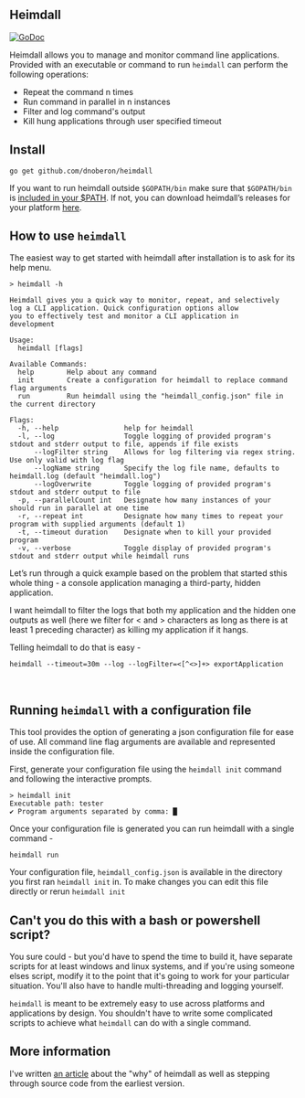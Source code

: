  Heimdall
----
[![GoDoc](https://godoc.org/github.com/DnOberon/heimdall/bifrost?status.svg)](https://godoc.org/github.com/DnOberon/heimdall/bifrost)

Heimdall allows you to manage and monitor command line applications. Provided with an executable or command to run `heimdall` can perform the following operations:

* Repeat the command n times
* Run command in parallel in n instances
* Filter and log command's output
* Kill hung applications through user specified timeout



## Install

```console
go get github.com/dnoberon/heimdall 
```

If you want to run heimdall outside `$GOPATH/bin` make sure that `$GOPATH/bin` is [included in your \$PATH](https://golang.org/doc/code.html#GOPATH).
If not, you can download  heimdall’s releases for your platform [here](https://github.com/DnOberon/heimdall/releases).

## How to use `heimdall`

The easiest way to get started with heimdall after installation is to ask for its help menu.

```console
> heimdall -h

Heimdall gives you a quick way to monitor, repeat, and selectively
log a CLI application. Quick configuration options allow
you to effectively test and monitor a CLI application in
development

Usage:
  heimdall [flags]
  
Available Commands:
  help        Help about any command
  init        Create a configuration for heimdall to replace command flag arguments
  run         Run heimdall using the "heimdall_config.json" file in the current directory 

Flags:
  -h, --help                help for heimdall
  -l, --log                 Toggle logging of provided program's stdout and stderr output to file, appends if file exists
      --logFilter string    Allows for log filtering via regex string. Use only valid with log flag
      --logName string      Specify the log file name, defaults to heimdall.log (default "heimdall.log")
      --logOverwrite        Toggle logging of provided program's stdout and stderr output to file
  -p, --parallelCount int   Designate how many instances of your should run in parallel at one time 
  -r, --repeat int          Designate how many times to repeat your program with supplied arguments (default 1)
  -t, --timeout duration    Designate when to kill your provided program
  -v, --verbose             Toggle display of provided program's stdout and stderr output while heimdall runs

```

Let’s run through a quick example based on the problem that started sthis whole thing - a console application managing a third-party, hidden application. 

I want heimdall to filter the logs that both my application and the hidden one outputs as well (here we filter for < and > characters as long as there is at least 1 preceding character) as killing my application if it hangs.

Telling heimdall to do that is easy -

`heimdall --timeout=30m --log --logFilter=<[^<>]+> exportApplication`

</br>

## Running `heimdall` with a configuration file

This tool provides the option of generating a json configuration file for ease of use. All command line flag arguments are available and represented inside the configuration file.

First, generate your configuration file using the `heimdall init` command and following the interactive prompts.

```console
> heimdall init
Executable path: tester
✔ Program arguments separated by comma: █

```

Once your configuration file is generated you can run heimdall with a single command -

`heimdall run`

Your configuration file, `heimdall_config.json` is available in the directory you first ran `heimdall init` in. To make changes you can edit this file directly or rerun `heimdall init`

## Can't you do this with a bash or powershell script?
You sure could - but you'd have to spend the time to build it, have separate scripts for at least windows and linux systems, and if you're using someone elses script, modify it to the point that it's going to work for your particular situation. You'll also have to handle multi-threading and logging yourself.

`heimdall` is meant to be extremely easy to use across platforms and applications by design. You shouldn't have to write some complicated scripts to achieve what `heimdall` can do with a single command.

## More information

I've written [an article](https://notyourlanguage.com/post/heimdall/) about the "why" of heimdall as well as stepping through source code from the earliest version.
